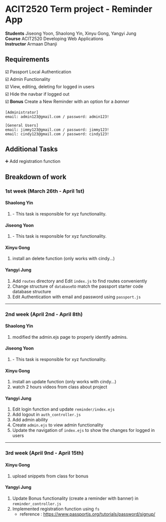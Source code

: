 # ACIT2520 Term project - Reminder App

**Students** Jiseong Yoon, Shaolong Yin, Xinyu Gong, Yangyi Jung <br>
**Course** ACIT2520 Developing Web Applications <br>
**Instructor** Armaan Dhanji <br>

## Requirements

☑️ Passport Local Authentication <br>
☑️ Admin Functionality <br>
☑️ View, editing, deleting for logged in users <br>
☑️ Hide the navbar if logged out <br>
☑️ **Bonus** Create a New Reminder with an option for a _banner_

```
[Administrator]
email: admin123@gmail.com / password: admin123!

[General Users]
email: jimmy123@gmail.com / password: jimmy123!
email: cindy123@gmail.com / password: cindy123!
```

## Additional Tasks

➕ Add registration function <br>

<!-- ➕ Edit Testimonials from Users in Database <br>
➕ Update Reminder View Interface <br> -->

## Breakdown of work

### 1st week (March 26th - April 1st)

#### Shaolong Yin

1. <Insert Some Task Here> - This task is responsible for xyz functionality.

#### Jiseong Yoon

1. <Insert Some Task Here> - This task is responsible for xyz functionality.

#### Xinyu Gong

1. install an delete function (only works with cindy...)

#### Yangyi Jung

1. Add `routes` directory and Edit `index.js` to find routes conveniently
2. Change structure of `database`to match the passport starter code database structure
3. Edit Authentication with email and password using `passport.js`

---

### 2nd week (April 2nd - April 8th)

#### Shaolong Yin

1. modified the admin.ejs page to properly identify admins.

#### Jiseong Yoon

1. <Insert Some Task Here> - This task is responsible for xyz functionality.

#### Xinyu Gong

1. install an update function (only works with cindy...)
2. watch 2 hours videos from class about project

#### Yangyi Jung

1. Edit login function and update `reminder/index.ejs`
2. Add logout in `auth_controller.js`
3. Add admin ability
4. Create `admin.ejs` to view admin functionality
5. Update the navigation of `index.ejs` to show the changes for logged in users

---

### 3rd week (April 9nd - April 15th)

#### Xinyu Gong

1. upload snippets from class for bonus

#### Yangyi Jung

1. Update Bonus functionality (create a reminder with banner) in `reminder_controller.js`
2. Implemented registration function using `fs`
   - reference : https://www.passportjs.org/tutorials/password/signup/
